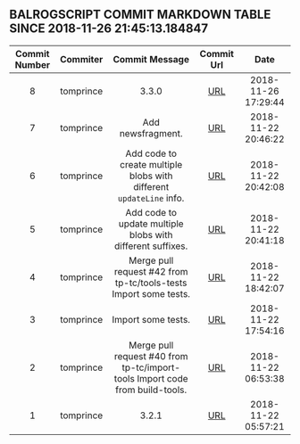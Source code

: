 ## BALROGSCRIPT COMMIT MARKDOWN TABLE SINCE 2018-11-26 21:45:13.184847

| Commit Number | Commiter | Commit Message | Commit Url | Date | 
|:---:|:----:|:----------------------------------:|:------:|:----:| 
|8|tomprince|3.3.0|[URL](https://github.com/mozilla-releng/balrogscript/commit/18761ab899d94619ea2a36c0227f0b0cfb1c6dea)|2018-11-26 17:29:44
|7|tomprince|Add newsfragment.|[URL](https://github.com/mozilla-releng/balrogscript/commit/e7a10365ddf6a5b82b204c072dc22d7b5267954f)|2018-11-22 20:46:22
|6|tomprince|Add code to create multiple blobs with different `updateLine` info.|[URL](https://github.com/mozilla-releng/balrogscript/commit/69fc7601f1ea569c9e40640f78b56c7d97bff71f)|2018-11-22 20:42:08
|5|tomprince|Add code to update multiple blobs with different suffixes.|[URL](https://github.com/mozilla-releng/balrogscript/commit/7f820677b714da97f9eb5ab0298fe022a6a289ca)|2018-11-22 20:41:18
|4|tomprince|Merge pull request #42 from tp-tc/tools-tests  Import some tests.|[URL](https://github.com/mozilla-releng/balrogscript/commit/af210e95451e950d9151e745ccc4d0f3965b91d7)|2018-11-22 18:42:07
|3|tomprince|Import some tests.|[URL](https://github.com/mozilla-releng/balrogscript/commit/7428dd6ac5cbcf59f5446fb786b06170fb83de72)|2018-11-22 17:54:16
|2|tomprince|Merge pull request #40 from tp-tc/import-tools  Import code from build-tools.|[URL](https://github.com/mozilla-releng/balrogscript/commit/bc93868fa200a26d1b20c59d5851803a8ce88941)|2018-11-22 06:53:38
|1|tomprince|3.2.1|[URL](https://github.com/mozilla-releng/balrogscript/commit/7599005406e4244f72bcb0f4e8777ef1ab2deb59)|2018-11-22 05:57:21


